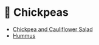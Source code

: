 # 🌾 Chickpeas

- [Chickpea and Cauliflower Salad](../recipes/chickpea_and_cauliflower_salad.md)
- [Hummus](../recipes/hummus.md)
